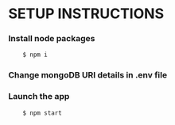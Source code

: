 # SETUP INSTRUCTIONS

### Install node packages
```bash
    $ npm i
```

### Change mongoDB URI details in .env file

### Launch the app
```bash
    $ npm start
```

